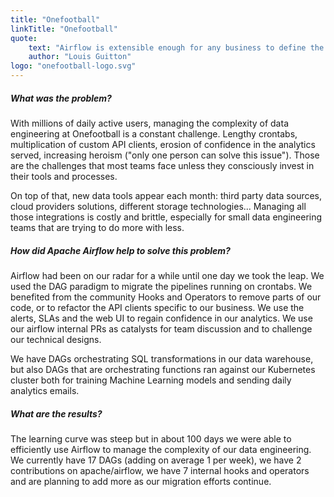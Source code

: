 ```yaml
---
title: "Onefootball"
linkTitle: "Onefootball"
quote:
    text: "Airflow is extensible enough for any business to define the custom operators they need. Airflow can help you in your DataOps journey: viewing analytics as code, monitoring, reusing components, being a catalyst of team interactions."
    author: "Louis Guitton"
logo: "onefootball-logo.svg"
---
```


##### What was the problem?
With millions of daily active users, managing the complexity of data engineering at Onefootball is a constant challenge. Lengthy crontabs, multiplication of custom API clients, erosion of confidence in the analytics served, increasing heroism ("only one person can solve this issue"). Those are the challenges that most teams face unless they consciously invest in their tools and processes.

On top of that, new data tools appear each month: third party data sources, cloud providers solutions, different storage technologies... Managing all those integrations is costly and brittle, especially for small data engineering teams that are trying to do more with less.

##### How did Apache Airflow help to solve this problem?
Airflow had been on our radar for a while until one day we took the leap. We used the DAG paradigm to migrate the pipelines running on crontabs. We benefited from the community Hooks and Operators to remove parts of our code, or to refactor the API clients specific to our business. We use the alerts, SLAs and the web UI to regain confidence in our analytics. We use our airflow internal PRs as catalysts for team discussion and to challenge our technical designs.

We have DAGs orchestrating SQL transformations in our data warehouse, but also DAGs that are orchestrating functions ran against our Kubernetes cluster both for training Machine Learning models and sending daily analytics emails.

##### What are the results?
The learning curve was steep but in about 100 days we were able to efficiently use Airflow to manage the complexity of our data engineering. We currently have 17 DAGs (adding on average 1 per week), we have 2 contributions on apache/airflow, we have 7 internal hooks and operators and are planning to add more as our migration efforts continue.
